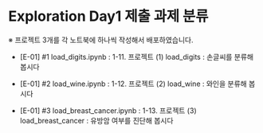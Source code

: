 # Exploration Day1 제출 과제 분류

※ 프로젝트 3개를 각 노트북에 하나씩 작성해서 배포하였습니다. 

* [E-01] #1 load_digits.ipynb : 1-11. 프로젝트 (1) load_digits : 손글씨를 분류해 봅시다

* [E-01] #2 load_wine.ipynb : 1-12. 프로젝트 (2) load_wine : 와인을 분류해 봅시다

* [E-01] #3 load_breast_cancer.ipynb : 1-13. 프로젝트 (3) load_breast_cancer : 유방암 여부를 진단해 봅시다

